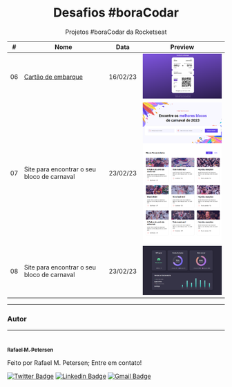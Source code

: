<h1 align="center">  Desafios #boraCodar  </h1>

<p align="center">Projetos #boraCodar da Rocketseat</p>

<table>
    <thead>
        <tr>
            <th>#</th>
            <th>Nome</th>
            <th>Data</th>
            <th>Preview</th>
        </tr>
    </thead>
    <tbody>
        <!-- <tr>
            <td>01</td>
            <td>Music Player</td>
            <td>11/01/23</td>
            <td><a href="01">🔗</a></td>
        </tr>
        <tr>
            <td>02</td>
            <td>Product Card</td>
            <td>18/01/23</td>
            <td><a href="02">🔗</a></td>
        </tr>
        <tr>
            <td>03</td>
            <td>Botões e Cursores</td>
            <td>25/01/23</td>
            <td><a href="03">🔗</a></td>
        </tr>
        <tr>
            <td>04</td>
            <td>Chat</td>
            <td>01/02/23</td>
            <td><a href="04">🔗</a></td>
        </tr>
        <tr>
            <td>05</td>
            <td>Calculadora</td>
            <td>08/02/23</td>
            <td><a href="05">🔗</a></td>
        </tr> -->
         <tr>
            <td>06</td>
            <td><a href="06">Cartão de embarque</a></td>
            <td>16/02/23</td>
            <td align="center"><a href="06"><img width="300px" src="06/.github/preview.png"/></a></td>
        </tr>
        <tr>
            <td>07</td>
            <td>Site para encontrar o seu bloco de carnaval </td>
            <td>23/02/23</td>
            <td align="center"><a href="07"><img width="300px" src="07/.github/preview.png"/></a></td>
        </tr>
        <tr>
            <td>08</td>
            <td>Site para encontrar o seu bloco de carnaval </td>
            <td>23/02/23</td>
            <td align="center"><a href="08"><img width="300px" src="08/.github/preview.png"/></a></td>
        </tr>
    </tbody>
</table>

---

### Autor

---

<a href="https://www.linkedin.com/in/rafael-petersen-ab827a14a/">
 <img style="border-radius: 50%;" src="https://github.com/rmpetersen86.png?size=100" width="100px; rounded" alt=""/>
 <br />
 <sub><b>Rafael M. Petersen</b></sub></a> <!-- <a href="https://www.linkedin.com/in/rafael-petersen-ab827a14a/" title="RMPetersen"></a> -->

Feito por Rafael M. Petersen; Entre em contato!

[![Twitter Badge](https://img.shields.io/badge/-@rafaelpetersen1-1ca0f1?style=flat-square&labelColor=1ca0f1&logo=twitter&logoColor=white&link=https://twitter.com/rafaelpetersen1)](https://twitter.com/rafaelpetersen1) [![Linkedin Badge](https://img.shields.io/badge/-Rafael-blue?style=flat-square&logo=Linkedin&logoColor=white&link=www.linkedin.com/in/rafael-petersen-ab827a14a)](www.linkedin.com/in/rafael-petersen-ab827a14a)
[![Gmail Badge](https://img.shields.io/badge/-rafael.petersen86@gmail.com-c14438?style=flat-square&logo=Gmail&logoColor=white&link=mailto:rafael.petersen86@gmail.com)](mailto:rafael.petersen86@gmail.com)
